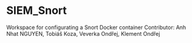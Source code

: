 # SIEM_Snort
Workspace for configurating a Snort Docker container 
Contributor: Anh Nhat NGUYEN, Tobiáš Koza, Veverka Ondřej, Klement Ondřej

